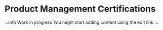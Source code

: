 # Product Management Certifications

:::info 
Work in progress
You might start adding content using the edit link
:::

